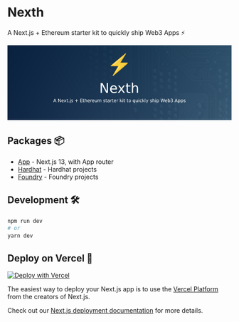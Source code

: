 # Nexth

A Next.js + Ethereum starter kit to quickly ship Web3 Apps ⚡

![Nexth Readme Image](./readme.png)

## Packages 📦

-   [App](./packages/app) - Next.js 13, with App router
-   [Hardhat](./packages/hardhat/) - Hardhat projects
-   [Foundry](./packages/foundry/) - Foundry projects

## Development 🛠️

```bash
npm run dev
# or
yarn dev
```

## Deploy on Vercel 🚢

[![Deploy with Vercel](https://vercel.com/button)](https://vercel.com/new/clone?repository-url=https%3A%2F%2Fgithub.com%2Fwslyvh%2Fnexth)

The easiest way to deploy your Next.js app is to use the [Vercel Platform](https://vercel.com/new?utm_medium=nexth&filter=next.js&utm_source=nexth&utm_campaign=nexth-readme) from the creators of Next.js.

Check out our [Next.js deployment documentation](https://nextjs.org/docs/deployment) for more details.
